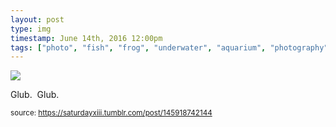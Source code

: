 ```yaml
---
layout: post
type: img
timestamp: June 14th, 2016 12:00pm
tags: ["photo", "fish", "frog", "underwater", "aquarium", "photography"]
---
```

<img src="https://saturdayxiii.github.io/media/145918742144.jpg"/>

Glub.  Glub.
 
  
<small>source: https://saturdayxiii.tumblr.com/post/145918742144</small>